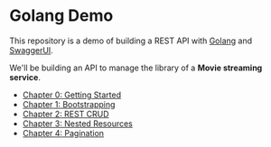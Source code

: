 # Golang Demo

This repository is a demo of building a REST API with [Golang] and [SwaggerUI].

We'll be building an API to manage the library of a **Movie streaming service**.

[Golang]: https://golang.org/
[SwaggerUI]: https://swagger.io/tools/swagger-ui/

* [Chapter 0: Getting Started](docs/00.getting-started.md)
* [Chapter 1: Bootstrapping](docs/01.bootstrapping.md)
* [Chapter 2: REST CRUD](docs/02.rest-crud.md)
* [Chapter 3: Nested Resources](docs/03.nested-resources.md)
* [Chapter 4: Pagination](docs/04.pagination.md)
